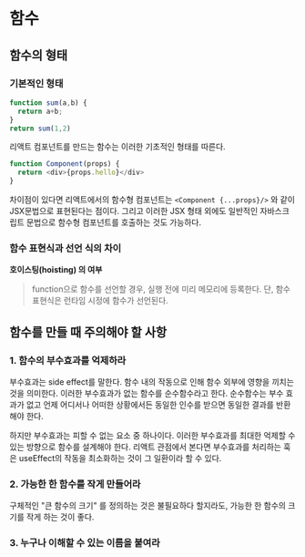 # 함수

## 함수의 형태
### 기본적인 형태
```typescript jsx
function sum(a,b) {
  return a+b;
}
return sum(1,2)
```

리액트 컴포넌트를 만드는 함수는 이러한 기초적인 형태를 따른다.

```typescript jsx
function Component(props) {
  return <div>{props.hello}</div>
}
```

차이점이 있다면 리액트에서의 함수형 컴포넌트는 `<Component {...props}/>` 와 같이 JSX문법으로 표현된다는 점이다.
그리고 이러한 JSX 형태 외에도 일반적인 자바스크립트 문법으로 함수형 컴포넌트를 호출하는 것도 가능하다.


### 함수 표현식과 선언 식의 차이
**호이스팅(hoisting) 의 여부**
> function으로 함수를 선언할 경우, 실행 전에 미리 메모리에 등록한다.
> 단, 함수 표현식은 런타임 시정에 함수가 선언된다.


## 함수를 만들 때 주의해야 할 사항

### 1. 함수의 부수효과를 억제하라
부수효과는 side effect를 말한다.
함수 내의 작동으로 인해 함수 외부에 영향을 끼치는 것을 의미한다.
이러한 부수효과가 없는 함수를 순수함수라고 한다.
순수함수는 부수 효과가 없고 언제 어디서나 어떠한 상황에서든 동일한 인수를 받으면 동일한 결과를 반환해야 한다.

하지만 부수효과는 피할 수 없는 요소 중 하나이다. 이러한 부수효과를 최대한 억제할 수 있는 방향으로 함수를 설계해야 한다.
리액트 관점에서 본다면 부수효과를 처리하는 훅은 useEffect의 작동을 최소화하는 것이 그 일환이라 할 수 있다.

### 2. 가능한 한 함수를 작게 만들어라
구체적인 "큰 함수의 크기" 를 정의하는 것은 불필요하다 할지라도, 가능한 한 함수의 크기를 작게 하는 것이 좋다.

### 3. 누구나 이해할 수 있는 이름을 붙여라

